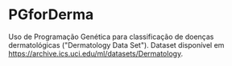 # PGforDerma
Uso de Programação Genética para classificação de doenças dermatológicas ("Dermatology Data Set"). Dataset disponível em https://archive.ics.uci.edu/ml/datasets/Dermatology.
